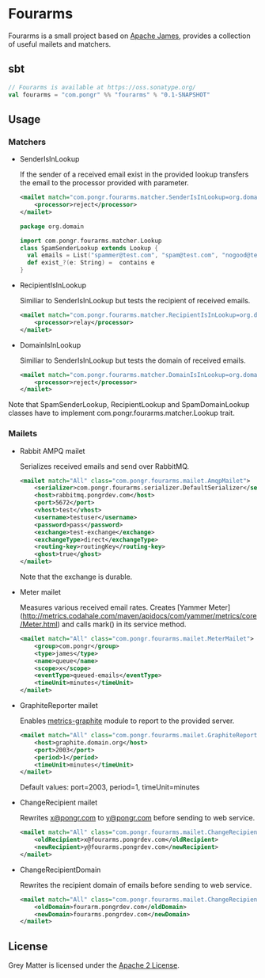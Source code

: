 # Fourarms

Fourarms is a small project based on [Apache James](http://james.apache.org), provides a collection of useful mailets and matchers.

## sbt

```scala
// Fourarms is available at https://oss.sonatype.org/
val fourarms = "com.pongr" %% "fourarms" % "0.1-SNAPSHOT"
```

## Usage

### Matchers

* SenderIsInLookup

  If the sender of a received email exist in the provided lookup transfers the email to the processor provided with parameter.
  ```xml
  <mailet match="com.pongr.fourarms.matcher.SenderIsInLookup=org.domain.SpamSenderLookup" class="ToProcessor">
      <processor>reject</processor>
  </mailet>
  ```

  ```scala
  package org.domain

  import com.pongr.fourarms.matcher.Lookup
  class SpamSenderLookup extends Lookup {
    val emails = List("spammer@test.com", "spam@test.com", "nogood@test.com")
    def exist_?(e: String) =  contains e
  }
  ```

* RecipientIsInLookup

  Similiar to SenderIsInLookup but tests the recipient of received emails.
  ```xml
  <mailet match="com.pongr.fourarms.matcher.RecipientIsInLookup=org.domain.RecipientLookup" class="ToProcessor">
      <processor>relay</processor>
  </mailet>
  ```

* DomainIsInLookup

  Similiar to SenderIsInLookup but tests the domain of received emails.
  ```xml
  <mailet match="com.pongr.fourarms.matcher.DomainIsInLookup=org.domain.SpamDomainLookup" class="ToProcessor">
      <processor>reject</processor>
  </mailet>
  ```

Note that SpamSenderLookup, RecipientLookup and SpamDomainLookup classes have to implement com.pongr.fourarms.matcher.Lookup trait.

### Mailets

* Rabbit AMPQ mailet

  Serializes received emails and send over RabbitMQ.
  ```xml
  <mailet match="All" class="com.pongr.fourarms.mailet.AmqpMailet">
      <serializer>com.pongr.fourarms.serializer.DefaultSerializer</serializer>
      <host>rabbitmq.pongrdev.com</host>
      <port>5672</port>
      <vhost>test</vhost>
      <username>testuser</username>
      <password>pass</password>
      <exchange>test-exchange</exchange>
      <exchangeType>direct</exchangeType>
      <routing-key>routingKey</routing-key>
      <ghost>true</ghost>
  </mailet>
  ```
  Note that the exchange is durable.

* Meter mailet

  Measures various received email rates. Creates [Yammer Meter] (http://metrics.codahale.com/maven/apidocs/com/yammer/metrics/core/Meter.html) and calls mark() in its service method. 
  ```xml
  <mailet match="All" class="com.pongr.fourarms.mailet.MeterMailet">
      <group>com.pongr</group>
      <type>james</type>
      <name>queue</name>
      <scope>x</scope>
      <eventType>queued-emails</eventType>
      <timeUnit>minutes</timeUnit>
  </mailet>
  ```

* GraphiteReporter mailet

  Enables [metrics-graphite](http://metrics.codahale.com/manual/graphite/) module to report to the provided server.
  ```xml
  <mailet match="All" class="com.pongr.fourarms.mailet.GraphiteReporterMailet">
      <host>graphite.domain.org</host>
      <port>2003</port>
      <period>1</period>
      <timeUnit>minutes</timeUnit>
  </mailet>
  ```
  Default values: port=2003, period=1, timeUnit=minutes

* ChangeRecipient mailet

  Rewrites x@pongr.com to y@pongr.com before sending to web service.
  ```xml
  <mailet match="All" class="com.pongr.fourarms.mailet.ChangeRecipient">
      <oldRecipient>x@fourarms.pongrdev.com</oldRecipient>
      <newRecipient>y@fourarms.pongrdev.com</newRecipient>
  </mailet>
  ```

* ChangeRecipientDomain

  Rewrites the recipient domain of emails before sending to web service.
  ```xml
  <mailet match="All" class="com.pongr.fourarms.mailet.ChangeRecipientDomain">
      <oldDomain>fourarm.pongrdev.com</oldDomain>
      <newDomain>fourarms.pongrdev.com</newDomain>
  </mailet>
  ```

## License

Grey Matter is licensed under the [Apache 2 License](http://www.apache.org/licenses/LICENSE-2.0.txt).
